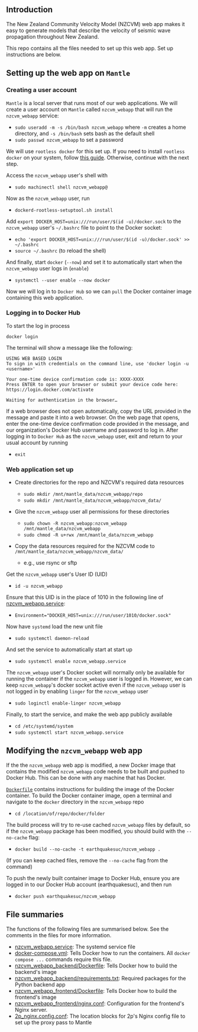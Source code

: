 ## Introduction

The New Zealand Community Velocity Model (NZCVM) web app makes it easy to
generate models that describe the velocity of seismic wave propagation 
throughout New Zealand.

This repo contains all the files needed to set up this web app. Set up instructions
are below.

## Setting up the web app on `Mantle`

### Creating a user account

`Mantle` is a local server that runs most of our web applications. We will create a 
user account on `Mantle` called `nzcvm_webapp` that will run the `nzcvm_webapp` service:

 * `sudo useradd -m -s /bin/bash nzcvm_webapp` 
 where `-m` creates a home directory, and `-s /bin/bash` sets bash as the default shell
 * `sudo passwd nzcvm_webapp` to set a password

We will use `rootless docker` for this set up. If you need to install `rootless docker` 
on your system, follow [this guide](https://docs.docker.com/engine/security/rootless/). 
Otherwise, continue with the next step.

Access the `nzcvm_webapp` user's shell with
  * `sudo machinectl shell nzcvm_webapp@`

Now as the `nzcvm_webapp` user, run
  * `dockerd-rootless-setuptool.sh install`

Add `export DOCKER_HOST=unix:///run/user/$(id -u)/docker.sock` to the `nzcvm_webapp` 
user's `~/.bashrc` file to point to the Docker socket:
  * `echo 'export DOCKER_HOST=unix:///run/user/$(id -u)/docker.sock' >> ~/.bashrc`
* `source ~/.bashrc` (to reload the shell)

And finally, start `docker` (`--now`) and set it to automatically start
when the `nzcvm_webapp` user logs in (`enable`)
  * `systemctl --user enable --now docker`

Now we will log in to `Docker Hub` so we can `pull` the Docker container image 
containing this web application. 

### Logging in to Docker Hub
To start the log in process

`docker login`

The terminal will show a message like the following:

    USING WEB BASED LOGIN
    To sign in with credentials on the command line, use 'docker login -u <username>'

    Your one-time device confirmation code is: XXXX-XXXX
    Press ENTER to open your browser or submit your device code here: https://login.docker.com/activate

    Waiting for authentication in the browser…

If a web browser does not open automatically, copy the URL provided in the message and paste it into a 
web browser. On the web page that opens, enter the one-time device confirmation code provided in 
the message, and our organization's Docker Hub username and password to log in. After logging in to `Docker Hub` as the `nzcvm_webapp` user, exit and return to your usual account by running
  * `exit`

### Web application set up

* Create directories for the repo and NZCVM's required data resources
    * `sudo mkdir /mnt/mantle_data/nzcvm_webapp/repo`
    * `sudo mkdir /mnt/mantle_data/nzcvm_webapp/nzcvm_data/`

* Give the `nzcvm_webapp` user all permissions for these directories
    * `sudo chown -R nzcvm_webapp:nzcvm_webapp /mnt/mantle_data/nzcvm_webapp`
    * `sudo chmod -R u+rwx /mnt/mantle_data/nzcvm_webapp`

* Copy the data resources required for the NZCVM code to `/mnt/mantle_data/nzcvm_webapp/nzcvm_data/`
    * e.g., use rsync or sftp

Get the `nzcvm_webapp` user's User ID (UID)
  * `id -u nzcvm_webapp`

Ensure that this UID is in the place of 1010 in the following line of 
[nzcvm_webapp.service](docker/nzcvm_webapp.service):
  * `Environment="DOCKER_HOST=unix:///run/user/1010/docker.sock"`

Now have `systemd` load the new unit file
  * `sudo systemctl daemon-reload`

And set the service to automatically start at start up
  * `sudo systemctl enable nzcvm_webapp.service`

The `nzcvm_webapp` user's Docker socket will normally only be available for running the 
container if the `nzcvm_webapp` user is logged in. However, we can keep `nzcvm_webapp`'s docker
socket active even if the `nzcvm_webapp` user is not logged in by enabling `linger` 
for the `nzcvm_webapp` user
  * `sudo loginctl enable-linger nzcvm_webapp`

Finally, to start the service, and make the web app publicly available
  * `cd /etc/systemd/system`
  * `sudo systemctl start nzcvm_webapp.service`

## Modifying the `nzcvm_webapp` web app

If the the `nzcvm_webapp` web app is modified, a new Docker image that contains the modified
`nzcvm_webapp` code needs to be built and pushed to Docker Hub. This can be done with any
machine that has Docker.

[`Dockerfile`](docker/Dockerfile) contains instructions for building the image of the 
Docker container. To build the Docker container image, open a terminal and navigate to the 
`docker` directory in the `nzcvm_webapp` repo 
  * `cd /location/of/repo/docker/folder`

The build process will try to re-use cached `nzcvm_webapp` files by default, so if the `nzcvm_webapp` 
package has been modified, you should build with the `--no-cache` flag:
 * `docker build --no-cache -t earthquakesuc/nzcvm_webapp .`

 (If you can keep cached files, remove the `--no-cache` flag from the command)

To push the newly built container image to Docker Hub, ensure you are logged in to
our Docker Hub account (earthquakesuc), and then run
  * `docker push earthquakesuc/nzcvm_webapp`

## File summaries

The functions of the following files are summarised below. See the comments in the files for more information.

- [nzcvm_webapp.service](nzcvm_webapp.service): The systemd service file 
- [docker-compose.yml](docker-compose.yml): Tells Docker how to run the containers. All `docker compose ...` commands require this file.
- [nzcvm_webapp_backend/Dockerfile](nzcvm_webapp_backend/Dockerfile): Tells Docker how to build the backend's image
- [nzcvm_webapp_backend/requirements.txt](nzcvm_webapp_backend/requirements.txt): Required packages for the Python backend app
- [nzcvm_webapp_frontend/Dockerfile](nzcvm_webapp_frontend/Dockerfile): Tells Docker how to build the frontend's image
- [nzcvm_webapp_frontend/nginx.conf](nzcvm_webapp_frontend/nginx.conf): Configuration for the frontend's Nginx server.
- [2p_nginx.config.conf](2p_nginx.config.conf): The location blocks for 2p's Nginx config file to set up the proxy pass to Mantle